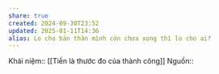```yaml
---
share: true
created: 2024-09-30T23:52
updated: 2025-01-11T14:36
alias: Lo cho bản thân mình còn chưa xong thì lo cho ai?
---
```

Khái niệm:: 
[[Tiền là thước đo của thành công]]
Nguồn:: 

